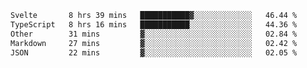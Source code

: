 <!--START_SECTION:waka-->

```txt
Svelte       8 hrs 39 mins   ███████████▓░░░░░░░░░░░░░   46.44 %
TypeScript   8 hrs 16 mins   ███████████░░░░░░░░░░░░░░   44.36 %
Other        31 mins         ▓░░░░░░░░░░░░░░░░░░░░░░░░   02.84 %
Markdown     27 mins         ▓░░░░░░░░░░░░░░░░░░░░░░░░   02.42 %
JSON         22 mins         ▓░░░░░░░░░░░░░░░░░░░░░░░░   02.05 %
```

<!--END_SECTION:waka-->

